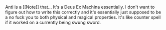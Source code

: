 Anti is a [[Note]] that... It's a Deus Ex Machina essentially. I don't want to figure out how to write this correctly and it's essentially just supposed to be a no fuck you to both physical and magical properties. It's like counter spell if it worked on a currently being swung sword.